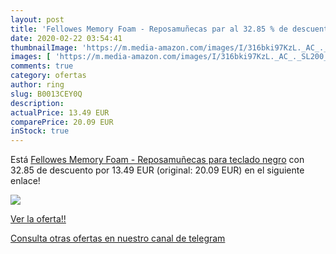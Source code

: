 ```yaml
---
layout: post
title: 'Fellowes Memory Foam - Reposamuñecas par al 32.85 % de descuento'
date: 2020-02-22 03:54:41
thumbnailImage: 'https://m.media-amazon.com/images/I/316bki97KzL._AC_._SL200_.jpg'
images: [ 'https://m.media-amazon.com/images/I/316bki97KzL._AC_._SL200_.jpg' ]
comments: true
category: ofertas
author: ring
slug: B0013CEY0Q
description:
actualPrice: 13.49 EUR
comparePrice: 20.09 EUR
inStock: true
---
```


Está [Fellowes Memory Foam - Reposamuñecas para teclado  negro](https://www.amazon.com/dp/B0013CEY0Q/?tag=redken08-20) con 32.85 de descuento por 13.49 EUR (original: 20.09 EUR) en el siguiente enlace!

[![](https://m.media-amazon.com/images/I/316bki97KzL._AC_._SL200_.jpg)](https://www.amazon.com/dp/B0013CEY0Q/?tag=redken08-20)

[Ver la oferta!!](https://www.amazon.com/dp/B0013CEY0Q/?tag=redken08-20)

[Consulta otras ofertas en nuestro canal de telegram](https://t.me/s/ofertas25)
